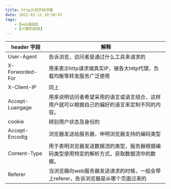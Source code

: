 ```yaml
---
title: http头部字段详解
date: 2022-03-12 19:58:07
tags: 
	- [web基础]
	- [计算机网络]
---
```


| header 字段| 解释 
| ------ | ----- 
| User-Agent | 告诉浏览，访问者是通过什么工具来请求的
| X-Forworded-For    | 用来表示http请求端真实IP，被各大http代理，负载均衡等转发服务广泛使用
| X-Client-IP | 同上
| Accept-Luangage | 用来说明访问者希望采用的语言或语言组合，这样用户就可以根据自己的偏好的语言来定制不同的内容。      
| cookie   | 辨别用户状态及身份的
| Accept-Encodig    | 浏览器发送给服务器，申明浏览器支持的编码类型
| Content-Type | 用于表明浏览器发送数据流的类型，服务器根据编码类型使用特定的解析方式，获取数据流中的数据。
| Referer | 当浏览器向web服务器发送请求的时候，一般会带上referer，告诉浏览器是从哪个页面过来的    